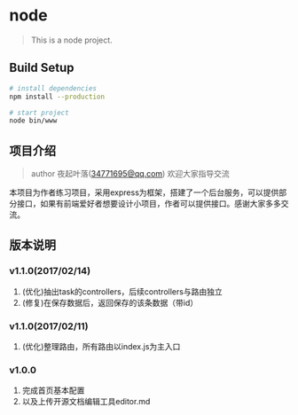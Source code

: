 # node

> This is a node project.

## Build Setup
``` bash
# install dependencies
npm install --production

# start project
node bin/www
```
## 项目介绍

> author 夜起叶落(34771695@qq.com) 欢迎大家指导交流

本项目为作者练习项目，采用express为框架，搭建了一个后台服务，可以提供部分接口，如果有前端爱好者想要设计小项目，作者可以提供接口。感谢大家多多交流。


## 版本说明

### v1.1.0(2017/02/14)
1. (优化)抽出task的controllers，后续controllers与路由独立
1. (修复)在保存数据后，返回保存的该条数据（带id）

### v1.1.0(2017/02/11)
1. (优化)整理路由，所有路由以index.js为主入口

### v1.0.0
1. 完成首页基本配置
1. 以及上传开源文档编辑工具editor.md